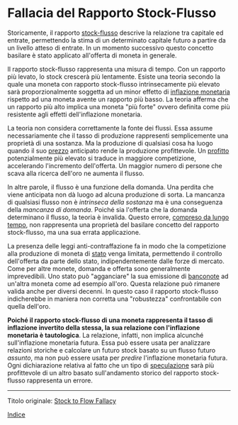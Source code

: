 # Fallacia del Rapporto Stock-Flusso



Storicamente, il rapporto [stock-flusso](https://it.wikipedia.org/wiki/Stock_e_flussi) descrive la relazione tra capitale ed entrate, permettendo la stima di un determinato capitale futuro a partire da un livello atteso di entrate. In un momento successivo questo concetto basilare è stato applicato all'offerta di moneta in generale.

Il rapporto stock-flusso rappresenta una misura di tempo. Con un rapporto più levato, lo stock crescerà più lentamente. Esiste una teoria secondo la quale una moneta con rapporto stock-flusso intrinsecamente più elevato sarà proporzionalmente soggetta ad un minor effetto di [inflazione monetaria](https://en.wikipedia.org/wiki/Monetary_inflation) rispetto ad una moneta avente un rapporto più basso. La teoria afferma che un rapporto più alto implica una moneta "più forte" ovvero definita come più resistente agli effetti dell'inflazione monetaria.

La teoria non considera correttamente la fonte dei flussi. Essa assume necessariamente che il tasso di produzione rappresenti semplicemente una proprietà di una sostanza. Ma la produzione di qualsiasi cosa ha luogo quando il suo [prezzo](ch101-glossary.md#prezzo) anticipato rende la produzione profittevole. Un [profitto](ch101-glossary.md#profitto) potenzialmente più elevato si traduce in maggiore competizione, accelerando l'incremento dell'offerta. Un maggior numero di persone che scava alla ricerca dell'oro ne aumenta il flusso.

In altre parole, il flusso è una funzione della domanda. Una perdita che viene anticipata non dà luogo ad alcuna produzione di sorta. La mancanza di qualsiasi flusso non è _intrinseca della sostanza_ ma è una conseguenza della _mancanza di domanda_. Poiché sia l'offerta che la domanda determinano il flusso, la teoria è invalida. Questo errore, [compreso da lungo tempo](https://mises.org/library/theory-money-and-credit/html/ppp/1234), non rappresenta una proprietà del basilare concetto del rapporto stock-flusso, ma una sua errata applicazione.

La presenza delle leggi anti-contraffazione fa in modo che la competizione alla produzione di moneta di [stato](ch101-glossary.md#stato) venga limitata, permettendo il controllo dell'offerta da parte dello stato, indipendentemente dalle forze di mercato. Come per altre monete, domanda e offerta sono generalmente imprevedibili. Uno stato può "agganciare" la sua emissione di [banconote](ch017-reservation-priciple.md) ad un'altra moneta come ad esempio all'oro. Questa relazione può rimanere valida anche per diversi decenni. In questo caso il rapporto stock-flusso indicherebbe in maniera non corretta una "robustezza" confrontabile con quella dell'oro.

**Poiché il rapporto stock-flusso di una moneta rappresenta il tasso di inflazione invertito della stessa, la sua relazione con l'inflazione monetaria è tautologica**. La relazione, infatti, non implica alcunché sull'inflazione monetaria futura. Essa può essere usata per analizzare relazioni storiche e calcolare un futuro stock basato su un flusso futuro _assunto_, ma non può essere usata per _predire_ l'inflazione monetaria futura. Ogni dichiarazione relativa al fatto che un tipo di [speculazione](ch101-glossary.md#speculare) sarà più profittevole di un altro basato sull'andamento storico del rapporto stock-flusso rappresenta un errore.

---

Titolo originale: [Stock to Flow Fallacy](https://github.com/libbitcoin/libbitcoin-system/wiki/Stock-to-Flow-Fallacy)

[Indice](/README.md)
